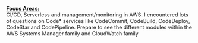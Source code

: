 **<u>Focus Areas:</u>**  
CI/CD, Serverless and management/monitoring in AWS. I encountered lots of questions on Code* services like CodeCommit, CodeBuild, CodeDeploy, CodeStar and CodePipeline. Prepare to see the different modules within the AWS Systems Manager family and CloudWatch family
